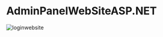 # AdminPanelWebSiteASP.NET

![loginwebsite](https://user-images.githubusercontent.com/89706915/211787811-4c9b6c85-4672-4655-acbc-1032bd258609.JPG)
